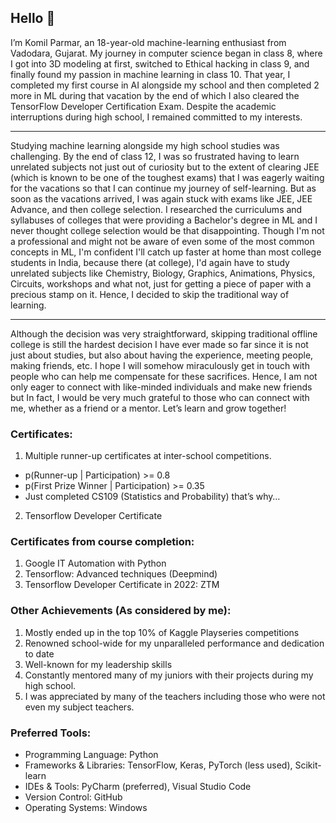 ## Hello 👋

I’m Komil Parmar, an 18-year-old machine-learning enthusiast from Vadodara, Gujarat. My journey in computer science began in class 8, where I got into 3D modeling at first, switched to Ethical hacking in class 9, and finally found my passion in machine learning in class 10. That year, I completed my first course in AI alongside my school and then completed 2 more in ML during that vacation by the end of which I also cleared the TensorFlow Developer Certification Exam. Despite the academic interruptions during high school, I remained committed to my interests.
***
Studying machine learning alongside my high school studies was challenging. By the end of class 12, I was so frustrated having to learn unrelated subjects not just out of curiosity but to the extent of clearing JEE (which is known to be one of the toughest exams) that I was eagerly waiting for the vacations so that I can continue my journey of self-learning. But as soon as the vacations arrived, I was again stuck with exams like JEE, JEE Advance, and then college selection. I researched the curriculums and syllabuses of colleges that were providing a Bachelor's degree in ML and I never thought college selection would be that disappointing. Though I'm not a professional and might not be aware of even some of the most common concepts in ML, I'm confident I'll catch up faster at home than most college students in India, because there (at college), I'd again have to study unrelated subjects like Chemistry, Biology, Graphics, Animations, Physics, Circuits, workshops and what not, just for getting a piece of paper with a precious stamp on it. Hence, I decided to skip the traditional way of learning.
***
Although the decision was very straightforward, skipping traditional offline college is still the hardest decision I have ever made so far since it is not just about studies, but also about having the experience, meeting people, making friends, etc. I hope I will somehow miraculously get in touch with people who can help me compensate for these sacrifices. Hence, I am not only eager to connect with like-minded individuals and make new friends but In fact, I would be very much grateful to those who can connect with me, whether as a friend or a mentor. Let’s learn and grow together!

### Certificates:
1. Multiple runner-up certificates at inter-school competitions.
 - p(Runner-up | Participation) >= 0.8 
 - p(First Prize Winner | Participation) >= 0.35
 - Just completed CS109 (Statistics and Probability) that’s why…
2. Tensorflow Developer Certificate

### Certificates from course completion:
1. Google IT Automation with Python
2. Tensorflow: Advanced techniques (Deepmind)
3. Tensorflow Developer Certificate in 2022: ZTM

### Other Achievements (As considered by me):
1. Mostly ended up in the top 10% of Kaggle Playseries competitions
2. Renowned school-wide for my unparalleled performance and dedication to date 
3. Well-known for my leadership skills
4. Constantly mentored many of my juniors with their projects during my high school.
5. I was appreciated by many of the teachers including those who were not even my subject teachers.

### Preferred Tools:
- Programming Language: Python
- Frameworks & Libraries: TensorFlow, Keras, PyTorch (less used), Scikit-learn
- IDEs & Tools: PyCharm (preferred), Visual Studio Code
- Version Control: GitHub
- Operating Systems: Windows
